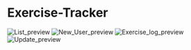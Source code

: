 # Exercise-Tracker

![List_preview](https://user-images.githubusercontent.com/119471551/227908685-72c0f943-5aad-41f7-b857-76ba79e27e0e.png)
![New_User_preview](https://user-images.githubusercontent.com/119471551/227908723-94a9b45e-0e3a-4f78-b070-14f7a57f8920.png)
![Exercise_log_preview](https://user-images.githubusercontent.com/119471551/227908740-418831c0-20a9-4d3b-aca4-c4e1c14d48e2.png)
![Update_preview](https://user-images.githubusercontent.com/119471551/227908755-7dfb86bc-b25e-405c-bbf3-fc535afd0899.png)

